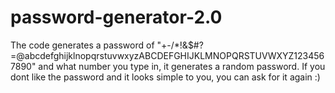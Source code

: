 # password-generator-2.0
The code generates a password of "+-/*!&$#?=@abcdefghijklnopqrstuvwxyzABCDEFGHIJKLMNOPQRSTUVWXYZ1234567890" and what number you type in, it generates a random password. If you dont like the password and it looks simple to you, you can ask for it again :) 
